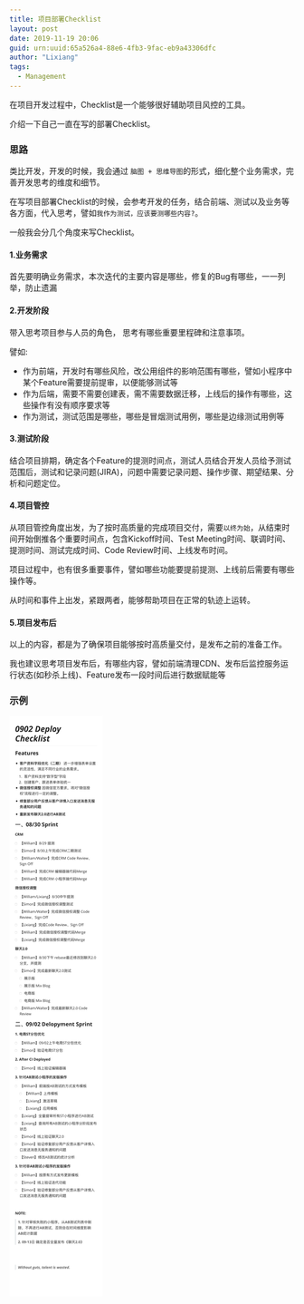 ```yaml
---
title: 项目部署Checklist
layout: post
date: 2019-11-19 20:06
guid: urn:uuid:65a526a4-88e6-4fb3-9fac-eb9a43306dfc
author: "Lixiang"
tags:
  - Management
---
```


在项目开发过程中，Checklist是一个能够很好辅助项目风控的工具。

介绍一下自己一直在写的部署Checklist。

### 思路
类比开发，开发的时候，我会通过 `脑图 + 思维导图`的形式，细化整个业务需求，完善开发思考的维度和细节。

在写项目部署Checklist的时候，会参考开发的任务，结合前端、测试以及业务等各方面，代入思考，譬如`我作为测试，应该要测哪些内容?`。

一般我会分几个角度来写Checklist。

#### 1.业务需求
首先要明确业务需求，本次迭代的主要内容是哪些，修复的Bug有哪些，一一列举，防止遗漏

#### 2.开发阶段
带入思考项目参与人员的角色， 思考有哪些重要里程碑和注意事项。

譬如:

- 作为前端，开发时有哪些风险，改公用组件的影响范围有哪些，譬如小程序中某个Feature需要提前提审，以便能够测试等
- 作为后端，需要不需要创建表，需不需要数据迁移，上线后的操作有哪些，这些操作有没有顺序要求等
- 作为测试，测试范围是哪些，哪些是冒烟测试用例，哪些是边缘测试用例等

#### 3.测试阶段
结合项目排期，确定各个Feature的提测时间点，测试人员结合开发人员给予测试范围后，测试和记录问题(JIRA)，问题中需要记录问题、操作步骤、期望结果、分析和问题定位。

#### 4.项目管控
从项目管控角度出发，为了按时高质量的完成项目交付，需要`以终为始`，从结束时间开始倒推各个重要时间点，包含Kickoff时间、Test Meeting时间、联调时间、提测时间、测试完成时间、Code Review时间、上线发布时间。

项目过程中，也有很多重要事件，譬如哪些功能要提前提测、上线前后需要有哪些操作等。

从时间和事件上出发，紧跟两者，能够帮助项目在正常的轨迹上运转。
#### 5.项目发布后
以上的内容，都是为了确保项目能够按时高质量交付，是发布之前的准备工作。

我也建议思考项目发布后，有哪些内容，譬如前端清理CDN、发布后监控服务运行状态(如秒杀上线)、Feature发布一段时间后进行数据赋能等


### 示例

<img src="/img/0902_deploy_checklist.png"/>
